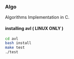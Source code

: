 ### Algo

Algorithms Implementation in C.

#### installing avl ( LINUX ONLY )

```bash
cd avl
bash install
make test
./test
```
